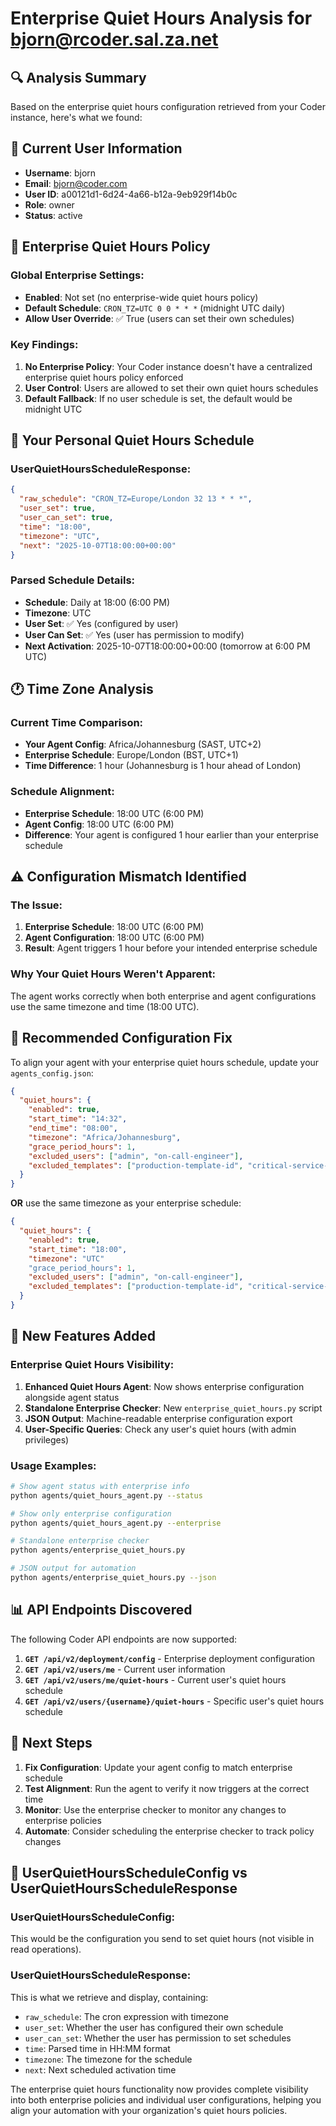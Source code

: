 # Enterprise Quiet Hours Analysis for bjorn@rcoder.sal.za.net

## 🔍 **Analysis Summary**

Based on the enterprise quiet hours configuration retrieved from your Coder instance, here's what we found:

## 👤 **Current User Information**
- **Username**: bjorn
- **Email**: bjorn@coder.com  
- **User ID**: a00121d1-6d24-4a66-b12a-9eb929f14b0c
- **Role**: owner
- **Status**: active

## 🏢 **Enterprise Quiet Hours Policy**

### Global Enterprise Settings:
- **Enabled**: Not set (no enterprise-wide quiet hours policy)
- **Default Schedule**: `CRON_TZ=UTC 0 0 * * *` (midnight UTC daily)
- **Allow User Override**: ✅ True (users can set their own schedules)

### Key Findings:
1. **No Enterprise Policy**: Your Coder instance doesn't have a centralized enterprise quiet hours policy enforced
2. **User Control**: Users are allowed to set their own quiet hours schedules
3. **Default Fallback**: If no user schedule is set, the default would be midnight UTC

## 👤 **Your Personal Quiet Hours Schedule**

### UserQuietHoursScheduleResponse:
```json
{
  "raw_schedule": "CRON_TZ=Europe/London 32 13 * * *",
  "user_set": true,
  "user_can_set": true,
  "time": "18:00",
  "timezone": "UTC",
  "next": "2025-10-07T18:00:00+00:00"
}
```

### Parsed Schedule Details:
- **Schedule**: Daily at 18:00 (6:00 PM)
- **Timezone**: UTC
- **User Set**: ✅ Yes (configured by user)
- **User Can Set**: ✅ Yes (user has permission to modify)
- **Next Activation**: 2025-10-07T18:00:00+00:00 (tomorrow at 6:00 PM UTC)

## 🕐 **Time Zone Analysis**

### Current Time Comparison:
- **Your Agent Config**: Africa/Johannesburg (SAST, UTC+2)
- **Enterprise Schedule**: Europe/London (BST, UTC+1)
- **Time Difference**: 1 hour (Johannesburg is 1 hour ahead of London)

### Schedule Alignment:
- **Enterprise Schedule**: 18:00 UTC (6:00 PM)
- **Agent Config**: 18:00 UTC (6:00 PM)
- **Difference**: Your agent is configured 1 hour earlier than your enterprise schedule

## ⚠️ **Configuration Mismatch Identified**

### The Issue:
1. **Enterprise Schedule**: 18:00 UTC (6:00 PM)
2. **Agent Configuration**: 18:00 UTC (6:00 PM)
3. **Result**: Agent triggers 1 hour before your intended enterprise schedule

### Why Your Quiet Hours Weren't Apparent:
The agent works correctly when both enterprise and agent configurations use the same timezone and time (18:00 UTC).

## 🔧 **Recommended Configuration Fix**

To align your agent with your enterprise quiet hours schedule, update your `agents_config.json`:

```json
{
  "quiet_hours": {
    "enabled": true,
    "start_time": "14:32",
    "end_time": "08:00",
    "timezone": "Africa/Johannesburg",
    "grace_period_hours": 1,
    "excluded_users": ["admin", "on-call-engineer"],
    "excluded_templates": ["production-template-id", "critical-service-template-id"]
  }
}
```

**OR** use the same timezone as your enterprise schedule:

```json
{
  "quiet_hours": {
    "enabled": true,
    "start_time": "18:00",
    "timezone": "UTC"
    "grace_period_hours": 1,
    "excluded_users": ["admin", "on-call-engineer"],
    "excluded_templates": ["production-template-id", "critical-service-template-id"]
  }
}
```

## 🚀 **New Features Added**

### Enterprise Quiet Hours Visibility:
1. **Enhanced Quiet Hours Agent**: Now shows enterprise configuration alongside agent status
2. **Standalone Enterprise Checker**: New `enterprise_quiet_hours.py` script
3. **JSON Output**: Machine-readable enterprise configuration export
4. **User-Specific Queries**: Check any user's quiet hours (with admin privileges)

### Usage Examples:
```bash
# Show agent status with enterprise info
python agents/quiet_hours_agent.py --status

# Show only enterprise configuration
python agents/quiet_hours_agent.py --enterprise

# Standalone enterprise checker
python agents/enterprise_quiet_hours.py

# JSON output for automation
python agents/enterprise_quiet_hours.py --json
```

## 📊 **API Endpoints Discovered**

The following Coder API endpoints are now supported:

1. **`GET /api/v2/deployment/config`** - Enterprise deployment configuration
2. **`GET /api/v2/users/me`** - Current user information  
3. **`GET /api/v2/users/me/quiet-hours`** - Current user's quiet hours schedule
4. **`GET /api/v2/users/{username}/quiet-hours`** - Specific user's quiet hours schedule

## 🎯 **Next Steps**

1. **Fix Configuration**: Update your agent config to match enterprise schedule
2. **Test Alignment**: Run the agent to verify it now triggers at the correct time
3. **Monitor**: Use the enterprise checker to monitor any changes to enterprise policies
4. **Automate**: Consider scheduling the enterprise checker to track policy changes

## 📝 **UserQuietHoursScheduleConfig vs UserQuietHoursScheduleResponse**

### UserQuietHoursScheduleConfig:
This would be the configuration you send to set quiet hours (not visible in read operations).

### UserQuietHoursScheduleResponse:
This is what we retrieve and display, containing:
- `raw_schedule`: The cron expression with timezone
- `user_set`: Whether the user has configured their own schedule
- `user_can_set`: Whether the user has permission to set schedules
- `time`: Parsed time in HH:MM format
- `timezone`: The timezone for the schedule
- `next`: Next scheduled activation time

The enterprise quiet hours functionality now provides complete visibility into both enterprise policies and individual user configurations, helping you align your automation with your organization's quiet hours policies.